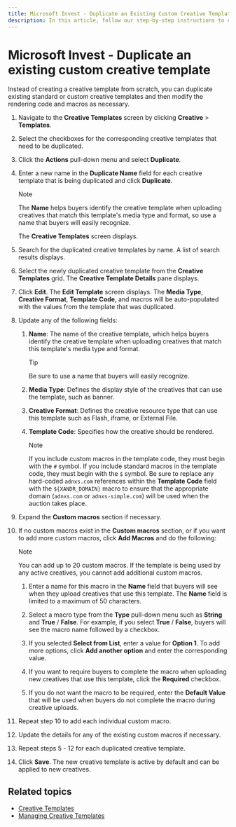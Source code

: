 ```yaml
---
title: Microsoft Invest - Duplicate an Existing Custom Creative Template
description: In this article, follow our step-by-step instructions to copy an existing standard or custom creative template and then modify it.
---
```


# Microsoft Invest - Duplicate an existing custom creative template

Instead of creating a creative template from scratch, you can duplicate existing standard or custom creative templates and then modify the
rendering code and macros as necessary.

1. Navigate to the **Creative Templates** screen by clicking **Creative** > **Templates**.
1. Select the checkboxes for the corresponding creative templates that need to be duplicated.
1. Click the **Actions** pull-down menu and select **Duplicate**.
1. Enter a new name in the **Duplicate Name** field for each creative template that is being duplicated and click **Duplicate**.

    > [!NOTE]
    > The **Name** helps buyers identify the creative template when uploading creatives that match this template's media type and format, so use a name that buyers will easily recognize.

    The **Creative Templates** screen displays.

1. Search for the duplicated creative templates by name.
A list of search results displays.

1. Select the newly duplicated creative template from the **Creative Templates** grid.
The **Creative Template Details** pane displays.

1. Click **Edit**.
The **Edit Template** screen displays. The **Media Type**, **Creative Format**, **Template Code**, and macros will be auto-populated with the values from the template that was duplicated.

1. Update any of the following fields:
    1. **Name**: The name of the creative template, which helps buyers identify the creative template when uploading creatives that match this template's media type and format.
        > [!TIP]
        > Be sure to use a name that buyers will easily recognize.

    1. **Media Type**: Defines the display style of the creatives that can use the template, such as banner.
    1. **Creative Format**: Defines the creative resource type that can use this template such as Flash, iframe, or External File.
    1. **Template Code**: Specifies how the creative should be rendered.
        > [!NOTE]
        > If you include custom macros in the template code, they must begin with the `#` symbol. If you include standard macros in the template code, they must begin with the `$` symbol. Be sure to replace any hard-coded `adnxs.com` references within the **Template Code** field with the `${XANDR_DOMAIN}` macro to ensure that the appropriate domain (`adnxs.com` or `adnxs-simple.com`) will be used when the auction takes place.

1. Expand the **Custom macros** section if necessary.
1. If no custom macros exist in the **Custom macros** section, or if you want to add more custom macros, click **Add Macros** and do the following:

    > [!NOTE]
    > You can add up to 20 custom macros. If the template is being used by any active creatives, you cannot add additional custom macros.

    1. Enter a name for this macro in the **Name** field that buyers will see when they upload creatives that use this template.
    The **Name** field is limited to a maximum of 50 characters.

    1. Select a macro type from the **Type** pull-down menu such as **String** and **True** / **False**.
    For example, if you select **True** / **False**, buyers will see the macro name followed by a checkbox.

    1. If you selected **Select from List**, enter a value for **Option 1**.
    To add more options, click **Add another option** and enter the corresponding value.

    1. If you want to require buyers to complete the macro when uploading new creatives that use this template, click the **Required** checkbox.

    1. If you do not want the macro to be required, enter the **Default Value** that will be used when buyers do not complete the macro during creative uploads.

1. Repeat step 10 to add each individual custom macro.

1. Update the details for any of the existing custom macros if necessary.

1. Repeat steps 5 - 12 for each duplicated creative template.

1. Click **Save**.
The new creative template is active by default and can be applied to new creatives.

## Related topics

- [Creative Templates](creative-templates.md)
- [Managing Creative Templates](managing-creative-templates.md)
